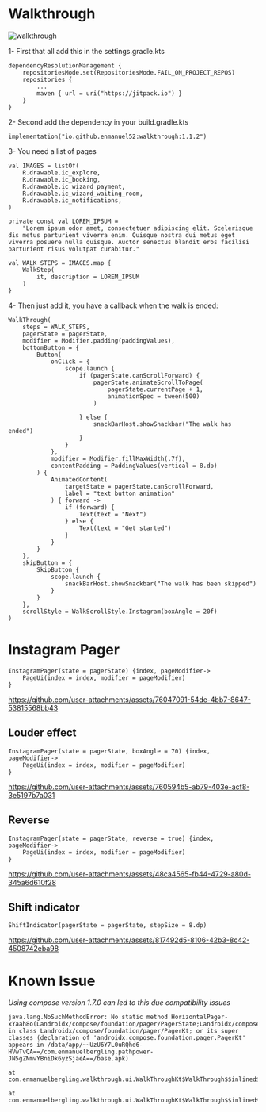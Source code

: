 # Walkthrough

![walkthrough](https://github.com/enmanuel52/walkthrough/assets/102194318/ff2b052d-c6b3-43a9-8665-7f32c296a5a7)

1- First that all add this in the settings.gradle.kts
```
dependencyResolutionManagement {
    repositoriesMode.set(RepositoriesMode.FAIL_ON_PROJECT_REPOS)
    repositories {
        ...
        maven { url = uri("https://jitpack.io") }
    }
}
```

2- Second add the dependency in your build.gradle.kts
```
implementation("io.github.enmanuel52:walkthrough:1.1.2")
```


3- You need a list of pages

```
val IMAGES = listOf(
    R.drawable.ic_explore,
    R.drawable.ic_booking,
    R.drawable.ic_wizard_payment,
    R.drawable.ic_wizard_waiting_room,
    R.drawable.ic_notifications,
)

private const val LOREM_IPSUM =
    "Lorem ipsum odor amet, consectetuer adipiscing elit. Scelerisque dis metus parturient viverra enim. Quisque nostra dui metus eget viverra posuere nulla quisque. Auctor senectus blandit eros facilisi parturient risus volutpat curabitur."

val WALK_STEPS = IMAGES.map {
    WalkStep(
        it, description = LOREM_IPSUM
    )
}
```

4- Then just add it, you have a callback when the walk is ended:

```
WalkThrough(
    steps = WALK_STEPS,
    pagerState = pagerState,
    modifier = Modifier.padding(paddingValues),
    bottomButton = {
        Button(
            onClick = {
                scope.launch {
                    if (pagerState.canScrollForward) {
                        pagerState.animateScrollToPage(
                            pagerState.currentPage + 1,
                            animationSpec = tween(500)
                        )
    
                    } else {
                        snackBarHost.showSnackbar("The walk has ended")
                    }
                }
            },
            modifier = Modifier.fillMaxWidth(.7f),
            contentPadding = PaddingValues(vertical = 8.dp)
        ) {
            AnimatedContent(
                targetState = pagerState.canScrollForward,
                label = "text button animation"
            ) { forward ->
                if (forward) {
                    Text(text = "Next")
                } else {
                    Text(text = "Get started")
                }
            }
        }
    },
    skipButton = {
        SkipButton {
            scope.launch {
                snackBarHost.showSnackbar("The walk has been skipped")
            }
        }
    },
    scrollStyle = WalkScrollStyle.Instagram(boxAngle = 20f)
)
```

# Instagram Pager
```
InstagramPager(state = pagerState) {index, pageModifier->
    PageUi(index = index, modifier = pageModifier)
}
```


https://github.com/user-attachments/assets/76047091-54de-4bb7-8647-53815568bb43


## Louder effect
```
InstagramPager(state = pagerState, boxAngle = 70) {index, pageModifier->
    PageUi(index = index, modifier = pageModifier)
}
```

https://github.com/user-attachments/assets/760594b5-ab79-403e-acf8-3e5197b7a031


## Reverse
```
InstagramPager(state = pagerState, reverse = true) {index, pageModifier->
    PageUi(index = index, modifier = pageModifier)
}
```


https://github.com/user-attachments/assets/48ca4565-fb44-4729-a80d-345a6d610f28


## Shift indicator
```
ShiftIndicator(pagerState = pagerState, stepSize = 8.dp)
```

https://github.com/user-attachments/assets/817492d5-8106-42b3-8c42-4508742eba98


# Known Issue
_Using compose version 1.7.0 can led to this due compatibility issues_
```
java.lang.NoSuchMethodError: No static method HorizontalPager-xYaah8o(Landroidx/compose/foundation/pager/PagerState;Landroidx/compose/ui/Modifier;Landroidx/compose/foundation/layout/PaddingValues;Landroidx/compose/foundation/pager/PageSize;IFLandroidx/compose/ui/Alignment$Vertical;Landroidx/compose/foundation/gestures/snapping/SnapFlingBehavior;ZZLkotlin/jvm/functions/Function1;Landroidx/compose/ui/input/nestedscroll/NestedScrollConnection;Lkotlin/jvm/functions/Function4;Landroidx/compose/runtime/Composer;III)V in class Landroidx/compose/foundation/pager/PagerKt; or its super classes (declaration of 'androidx.compose.foundation.pager.PagerKt' appears in /data/app/~~UzU6Y7L0uRQhd6-HVwTvQA==/com.enmanuelbergling.pathpower-JN5gZNmvYBniDk6yzSjaeA==/base.apk)
                                                                                                    	at com.enmanuelbergling.walkthrough.ui.WalkThroughKt$WalkThrough$$inlined$ConstraintLayout$2.invoke(ConstraintLayout.kt:1534)
                                                                                                    	at com.enmanuelbergling.walkthrough.ui.WalkThroughKt$WalkThrough$$inlined$ConstraintLayout$2.invoke(ConstraintLayout.kt:89)

```
